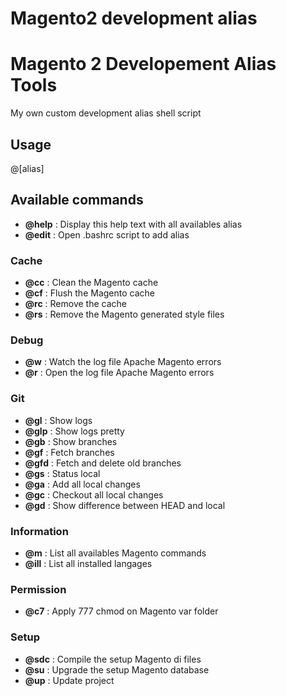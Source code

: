 # Magento2 development alias


# Magento 2 Developement Alias Tools

My own custom development alias shell script

## Usage
 @[alias]

## Available commands
 - **@help** : Display this help text with all availables alias
 - **@edit** : Open .bashrc script to add alias
 
### Cache
 - **@cc** : Clean the Magento cache
 - **@cf** : Flush the Magento cache
 - **@rc** : Remove the cache
 - **@rs** : Remove the Magento generated style files
 
### Debug
 - **@w** : Watch the log file Apache Magento errors
 - **@r** : Open the log file Apache Magento errors
 
### Git
 - **@gl** : Show logs
 - **@glp** : Show logs pretty
 - **@gb** : Show branches
 - **@gf** : Fetch branches
 - **@gfd** : Fetch and delete old branches
 - **@gs** : Status local
 - **@ga** : Add all local changes
 - **@gc** : Checkout all local changes
 - **@gd** : Show difference between HEAD and local
 
### Information
 - **@m** : List all availables Magento commands
 - **@ill** : List all installed langages
 
### Permission
 - **@c7** : Apply 777 chmod on Magento var folder
 
### Setup
 - **@sdc** : Compile the setup Magento di files
 - **@su** : Upgrade the setup Magento database
 - **@up** : Update project
